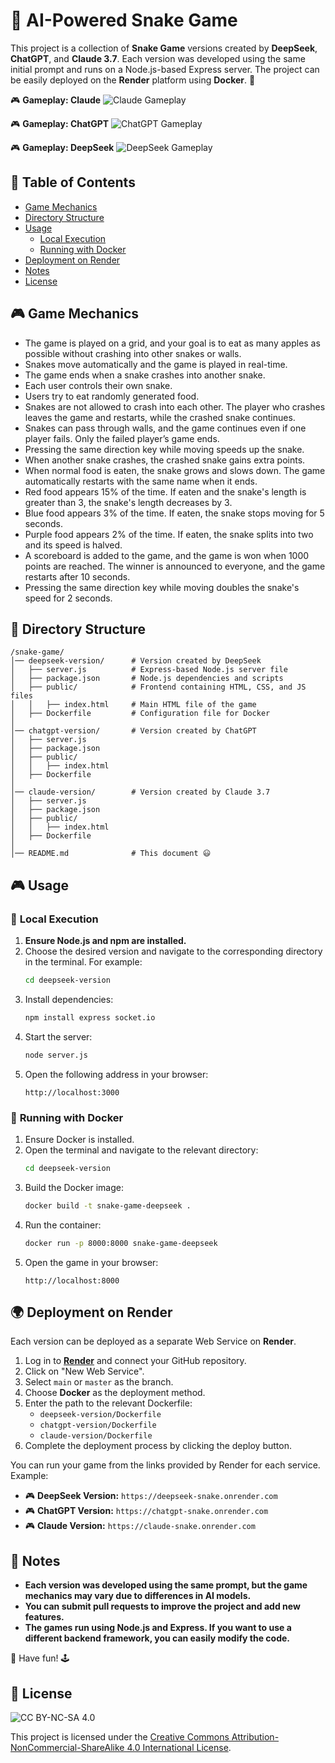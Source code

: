 # 🐍 AI-Powered Snake Game

This project is a collection of **Snake Game** versions created by **DeepSeek**, **ChatGPT**, and **Claude 3.7**. Each version was developed using the same initial prompt and runs on a Node.js-based Express server. The project can be easily deployed on the **Render** platform using **Docker**. 🚀

🎮 **Gameplay: Claude**
![Claude Gameplay](https://raw.githubusercontent.com/nozbey/SnakeGame/refs/heads/main/images/claude.gif)


🎮 **Gameplay: ChatGPT**
![ChatGPT Gameplay](https://raw.githubusercontent.com/nozbey/SnakeGame/refs/heads/main/images/chatgpt.gif)


🎮 **Gameplay: DeepSeek**
![DeepSeek Gameplay](https://raw.githubusercontent.com/nozbey/SnakeGame/refs/heads/main/images/deepseek.gif)

## 📑 Table of Contents
- [Game Mechanics](#-game-mechanics)
- [Directory Structure](#-directory-structure)
- [Usage](#-usage)
    - [Local Execution](#-local-execution)
    - [Running with Docker](#-running-with-docker)
- [Deployment on Render](#-deployment-on-render)
- [Notes](#-notes)
- [License](#-license)

## 🎮 Game Mechanics

- The game is played on a grid, and your goal is to eat as many apples as possible without crashing into other snakes or walls.
- Snakes move automatically and the game is played in real-time.
- The game ends when a snake crashes into another snake.
- Each user controls their own snake.
- Users try to eat randomly generated food.
- Snakes are not allowed to crash into each other. The player who crashes leaves the game and restarts, while the crashed snake continues.
- Snakes can pass through walls, and the game continues even if one player fails. Only the failed player’s game ends.
- Pressing the same direction key while moving speeds up the snake.
- When another snake crashes, the crashed snake gains extra points.
- When normal food is eaten, the snake grows and slows down. The game automatically restarts with the same name when it ends.
- Red food appears 15% of the time. If eaten and the snake's length is greater than 3, the snake's length decreases by 3.
- Blue food appears 3% of the time. If eaten, the snake stops moving for 5 seconds.
- Purple food appears 2% of the time. If eaten, the snake splits into two and its speed is halved.
- A scoreboard is added to the game, and the game is won when 1000 points are reached. The winner is announced to everyone, and the game restarts after 10 seconds.
- Pressing the same direction key while moving doubles the snake's speed for 2 seconds.

## 📂 Directory Structure

```
/snake-game/
│── deepseek-version/      # Version created by DeepSeek
│   ├── server.js          # Express-based Node.js server file
│   ├── package.json       # Node.js dependencies and scripts
│   ├── public/            # Frontend containing HTML, CSS, and JS files
│   │   ├── index.html     # Main HTML file of the game
│   ├── Dockerfile         # Configuration file for Docker
│
│── chatgpt-version/       # Version created by ChatGPT
│   ├── server.js
│   ├── package.json
│   ├── public/
│   │   ├── index.html
│   ├── Dockerfile
│
│── claude-version/        # Version created by Claude 3.7
│   ├── server.js
│   ├── package.json
│   ├── public/
│   │   ├── index.html
│   ├── Dockerfile
│
│── README.md              # This document 😃
```

## 🎮 Usage

### 🔹 **Local Execution**

1. **Ensure Node.js and npm are installed.**
2. Choose the desired version and navigate to the corresponding directory in the terminal. For example:
     ```sh
     cd deepseek-version
     ```
3. Install dependencies:
     ```sh
     npm install express socket.io
     ```
4. Start the server:
     ```sh
     node server.js
     ```
5. Open the following address in your browser:
     ```
     http://localhost:3000
     ```

### 🐳 **Running with Docker**

1. Ensure Docker is installed.
2. Open the terminal and navigate to the relevant directory:
     ```sh
     cd deepseek-version
     ```
3. Build the Docker image:
     ```sh
     docker build -t snake-game-deepseek .
     ```
4. Run the container:
     ```sh
     docker run -p 8000:8000 snake-game-deepseek
     ```
5. Open the game in your browser:
     ```
     http://localhost:8000
     ```

## 🌍 Deployment on Render

Each version can be deployed as a separate Web Service on **Render**.

1. Log in to **[Render](https://render.com/)** and connect your GitHub repository.
2. Click on "New Web Service".
3. Select `main` or `master` as the branch.
4. Choose **Docker** as the deployment method.
5. Enter the path to the relevant Dockerfile:
     - `deepseek-version/Dockerfile`
     - `chatgpt-version/Dockerfile`
     - `claude-version/Dockerfile`
6. Complete the deployment process by clicking the deploy button.

You can run your game from the links provided by Render for each service. Example:
- 🎮 **DeepSeek Version:** `https://deepseek-snake.onrender.com`
- 🎮 **ChatGPT Version:** `https://chatgpt-snake.onrender.com`
- 🎮 **Claude Version:** `https://claude-snake.onrender.com`

## 📌 Notes
- **Each version was developed using the same prompt, but the game mechanics may vary due to differences in AI models.**
- **You can submit pull requests to improve the project and add new features.**
- **The games run using Node.js and Express. If you want to use a different backend framework, you can easily modify the code.**

🚀 Have fun! 🕹️

## 📜 License
![CC BY-NC-SA 4.0](https://licensebuttons.net/l/by-nc-sa/4.0/88x31.png)

This project is licensed under the [Creative Commons Attribution-NonCommercial-ShareAlike 4.0 International License](https://creativecommons.org/licenses/by-nc-sa/4.0/).
